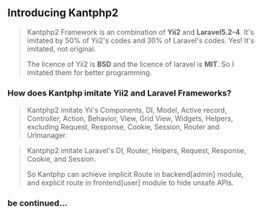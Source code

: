 ## Introducing Kantphp2
> Kantphp2 Framework is an combination of **Yii2** and **Laravel5.2-4**. It's imitated by 50% of Yii2's codes and 30% of Laravel's codes. Yes! It's imitated, not original.
>
> The licence of Yii2 is **BSD** and the licence of laravel is **MIT**. So I imitated them for better programming.

### How does Kantphp imitate Yii2 and Laravel Frameworks?
> Kantphp2 imitate Yii's Components, DI, Model, Active record, Controller, Action, Behavior, View, Grid View, Widgets, Helpers, excluding Request, Response, Cookie, Session, Router and Urlmanager.

> Kantphp2 imitate Laravel's DI, Router, Helpers, Request, Response, Cookie, and Session.
>
> So Kantphp can achieve implicit Route in backend[admin] module, and explicit route in frontend[user] module to hide unsafe APIs.

### be continued...
